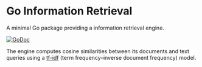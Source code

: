 Go Information Retrieval
========================

A minimal Go package providing a information retrieval engine. 

[![GoDoc](https://godoc.org/github.com/cloudwalkio/go-ir?status.svg)](http://godoc.org/github.com/cloudwalkio/go-ir)

The engine computes cosine similarities between its documents and text queries using a [tf-idf] (term frequency–inverse document frequency) model.

[tf-idf]:http://en.wikipedia.org/wiki/Tf%E2%80%93idf
